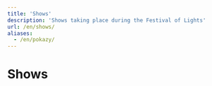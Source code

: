 ```yaml
---
title: 'Shows'
description: 'Shows taking place during the Festival of Lights'
url: /en/shows/
aliases:
  - /en/pokazy/
---
```

# Shows
